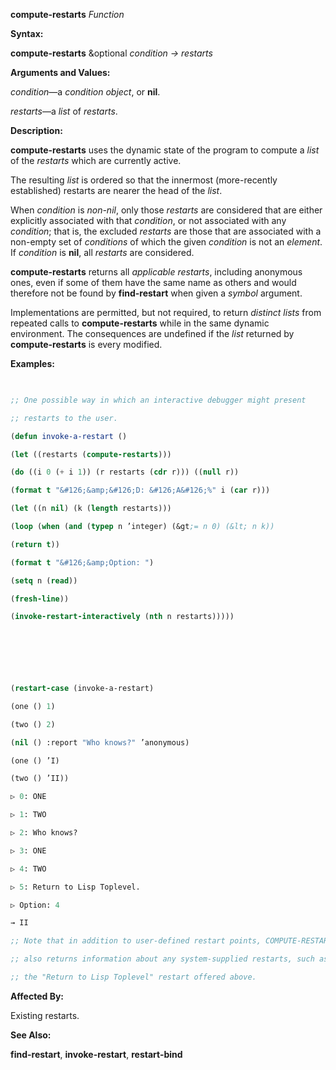 **compute-restarts** *Function* 



**Syntax:** 



**compute-restarts** &amp;optional *condition → restarts* 



**Arguments and Values:** 



*condition*—a *condition object*, or **nil**. 



*restarts*—a *list* of *restarts*. 



**Description:** 



**compute-restarts** uses the dynamic state of the program to compute a *list* of the *restarts* which are currently active. 



The resulting *list* is ordered so that the innermost (more-recently established) restarts are nearer the head of the *list*. 



When *condition* is *non-nil*, only those *restarts* are considered that are either explicitly associated with that *condition*, or not associated with any *condition*; that is, the excluded *restarts* are those that are associated with a non-empty set of *conditions* of which the given *condition* is not an *element*. If *condition* is **nil**, all *restarts* are considered. 



**compute-restarts** returns all *applicable restarts*, including anonymous ones, even if some of them have the same name as others and would therefore not be found by **find-restart** when given a *symbol* argument. 



Implementations are permitted, but not required, to return *distinct lists* from repeated calls to **compute-restarts** while in the same dynamic environment. The consequences are undefined if the *list* returned by **compute-restarts** is every modified. 



**Examples:**
```lisp
 

;; One possible way in which an interactive debugger might present 

;; restarts to the user. 

(defun invoke-a-restart () 

(let ((restarts (compute-restarts))) 

(do ((i 0 (+ i 1)) (r restarts (cdr r))) ((null r)) 

(format t "&#126;&amp;&#126;D: &#126;A&#126;%" i (car r))) 

(let ((n nil) (k (length restarts))) 

(loop (when (and (typep n ’integer) (&gt;= n 0) (&lt; n k)) 

(return t)) 

(format t "&#126;&amp;Option: ") 

(setq n (read)) 

(fresh-line)) 

(invoke-restart-interactively (nth n restarts))))) 



 

 

(restart-case (invoke-a-restart) 

(one () 1) 

(two () 2) 

(nil () :report "Who knows?" ’anonymous) 

(one () ’I) 

(two () ’II)) 

▷ 0: ONE 

▷ 1: TWO 

▷ 2: Who knows? 

▷ 3: ONE 

▷ 4: TWO 

▷ 5: Return to Lisp Toplevel. 

▷ Option: 4 

→ II 

;; Note that in addition to user-defined restart points, COMPUTE-RESTARTS 

;; also returns information about any system-supplied restarts, such as 

;; the "Return to Lisp Toplevel" restart offered above. 


```
**Affected By:** 



Existing restarts. 



**See Also:** 



**find-restart**, **invoke-restart**, **restart-bind** 



